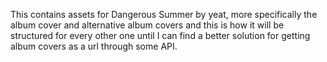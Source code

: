 This contains assets for Dangerous Summer by yeat, more specifically the album cover and alternative album covers and this is how it will be structured for every other one until I can find a better solution for getting album covers as a url through some API.
